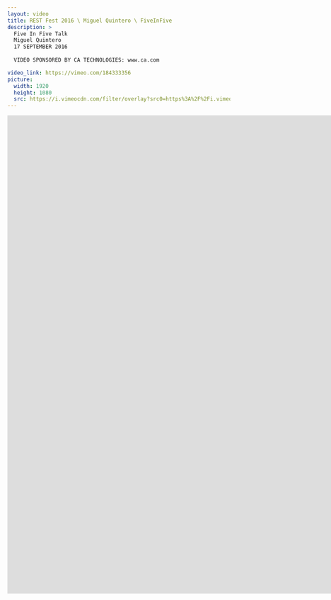 ```yaml
---
layout: video
title: REST Fest 2016 \ Miguel Quintero \ FiveInFive
description: >
  Five In Five Talk
  Miguel Quintero
  17 SEPTEMBER 2016
  
  VIDEO SPONSORED BY CA TECHNOLOGIES: www.ca.com

video_link: https://vimeo.com/184333356
picture:
  width: 1920
  height: 1080
  src: https://i.vimeocdn.com/filter/overlay?src0=https%3A%2F%2Fi.vimeocdn.com%2Fvideo%2F593745659_1920x1080.jpg&src1=http%3A%2F%2Ff.vimeocdn.com%2Fp%2Fimages%2Fcrawler_play.png
---
```

<iframe src="https://player.vimeo.com/video/184333356?title=0&byline=0&portrait=0&badge=0&autopause=0&player_id=0" width="1920" height="1080" frameborder="0" title="REST Fest 2016 \ Miguel Quintero \ FiveInFive" webkitallowfullscreen mozallowfullscreen allowfullscreen></iframe>